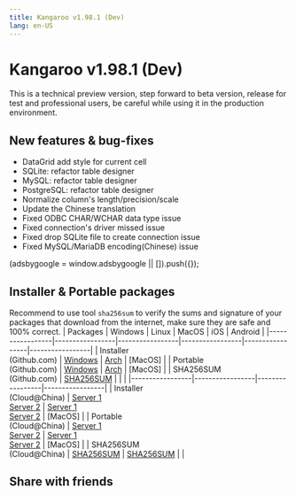 ```yaml
---
title: Kangaroo v1.98.1 (Dev)
lang: en-US
---
```


# Kangaroo v1.98.1 (Dev)
This is a technical preview version, step forward to beta version, release for test and professional users, be careful while using it in the production environment.

## New features & bug-fixes
- DataGrid add style for current cell
- SQLite: refactor table designer
- MySQL: refactor table designer
- PostgreSQL: refactor table designer
- Normalize column's length/precision/scale
- Update the Chinese translation
- Fixed ODBC CHAR/WCHAR data type issue
- Fixed connection's driver missed issue
- Fixed drop SQLite file to create connection issue
- Fixed MySQL/MariaDB encoding(Chinese) issue

<div>
    <script2 type="text/javascript" async="true" src="https://pagead2.googlesyndication.com/pagead/js/adsbygoogle.js" />
    <ins class="adsbygoogle"
        style="display:block; text-align:center;"
        data-ad-layout="in-article"
        data-ad-format="fluid"
        data-ad-client="ca-pub-3975819313740938"
        data-ad-slot="6760827895"></ins>
    <script2 type="text/javascript">
        (adsbygoogle = window.adsbygoogle || []).push({});
    </script2>
</div>

## Installer & Portable packages
Recommend to use tool `sha256sum` to verify the sums and signature of your packages that download from the internet, make sure they are safe and 100% correct.
| Packages        | Windows         | Linux           | MacOS           | iOS             | Android         |
|-----------------|-----------------|-----------------|-----------------|-----------------|-----------------|
| Installer<br/>(Github.com) | [Windows](https://github.com/dbkangaroo/kangaroo/releases/download/v1.98.1.220904/kangaroo-1.98.1.220904-AMD64.exe) | [Arch](https://github.com/dbkangaroo/kangaroo/releases/download/v1.98.1.220904/kangaroo-1.98.1.220904-1-x86_64.pkg.tar.zst) | [MacOS] |
| Portable<br/>(Github.com) | [Windows](https://github.com/dbkangaroo/kangaroo/releases/download/v1.98.1.220904/kangaroo-1.98.1.220904-AMD64.7z) | [Arch](https://github.com/dbkangaroo/kangaroo/releases/download/v1.98.1.220904/kangaroo-1.98.1.220904-arch.tar.gz) | [MacOS] |
| SHA256SUM<br/>(Github.com) | [SHA256SUM](https://github.com/dbkangaroo/kangaroo/releases/download/v1.98.1.220904/kangaroo-1.98.1.220904.sha256sum) | | |
|-----------------|-----------------|-----------------|-----------------|
| Installer<br/>(Cloud@China) | [Server 1](https://kangaroo.awaysoft.com/downloads/v1.98.1.220904/kangaroo-1.98.1.220904-AMD64.exe) <br/> [Server 2](https://d4.injdk.cn/dbkangaroo/v1.98.1.220904/kangaroo-1.98.1.220904-AMD64.exe) | [Server 1](https://kangaroo.awaysoft.com/downloads/v1.98.1.220904/kangaroo-1.98.1.220904-1-x86_64.pkg.tar.zst) <br/> [Server 2](https://d4.injdk.cn/dbkangaroo/v1.98.1.220904/kangaroo-1.98.1.220904-1-x86_64.pkg.tar.zst) | [MacOS] |
| Portable<br/>(Cloud@China) | [Server 1](https://kangaroo.awaysoft.com/downloads/v1.98.1.220904/kangaroo-1.98.1.220904-AMD64.7z) <br/> [Server 2](https://d4.injdk.cn/dbkangaroo/v1.98.1.220904/kangaroo-1.98.1.220904-AMD64.7z) | [Server 1](https://kangaroo.awaysoft.com/downloads/v1.98.1.220904/kangaroo-1.98.1.220904-arch.tar.gz) <br/> [Server 2](https://d4.injdk.cn/dbkangaroo/v1.98.1.220904/kangaroo-1.98.1.220904-arch.tar.gz) | [MacOS] |
| SHA256SUM<br/>(Cloud@China) | [SHA256SUM](https://kangaroo.awaysoft.com/downloads/v1.98.1.220904/kangaroo-1.98.1.220904.sha256sum) | [SHA256SUM](https://d4.injdk.cn/dbkangaroo/v1.98.1.220904/kangaroo-1.98.1.220904.sha256sum) | |


## Share with friends
<social-share :networks="['facebook', 'twitter', 'whatsapp', 'telegram', 'linkedin', 'reddit', 'line', 'skype', 'pinterest']" />